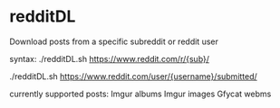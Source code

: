 # redditDL
Download posts from a specific subreddit or reddit user

syntax: ./redditDL.sh https://www.reddit.com/r/{sub}/

./redditDL.sh https://www.reddit.com/user/{username}/submitted/

currently supported posts:
Imgur albums
Imgur images
Gfycat webms
